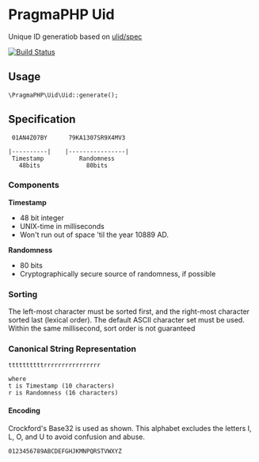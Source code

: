 # PragmaPHP Uid

Unique ID generatiob based on [ulid/spec](https://github.com/ulid/spec)

[![Build Status](https://api.travis-ci.com/pragmaphp/uid.svg)](https://travis-ci.com/pragmaphp/uid)

## Usage

```
\PragmaPHP\Uid\Uid::generate();
```

## Specification

```
 01AN4Z07BY      79KA1307SR9X4MV3

|----------|    |----------------|
 Timestamp          Randomness
   48bits             80bits
```

### Components

**Timestamp**
- 48 bit integer
- UNIX-time in milliseconds
- Won't run out of space 'til the year 10889 AD.

**Randomness**
- 80 bits
- Cryptographically secure source of randomness, if possible

### Sorting

The left-most character must be sorted first, and the right-most character sorted last (lexical order). The default ASCII character set must be used. Within the same millisecond, sort order is not guaranteed

### Canonical String Representation

```
ttttttttttrrrrrrrrrrrrrrrr

where
t is Timestamp (10 characters)
r is Randomness (16 characters)
```

#### Encoding

Crockford's Base32 is used as shown. This alphabet excludes the letters I, L, O, and U to avoid confusion and abuse.

```
0123456789ABCDEFGHJKMNPQRSTVWXYZ
``` 